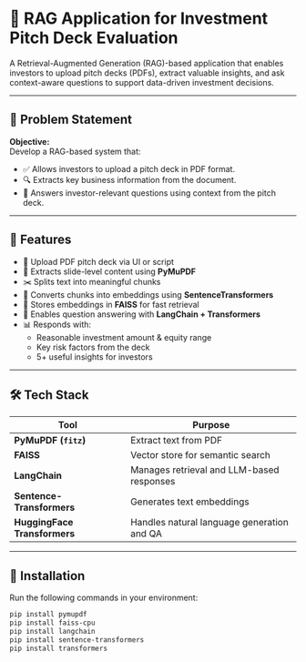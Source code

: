 # 💼 RAG Application for Investment Pitch Deck Evaluation

A Retrieval-Augmented Generation (RAG)-based application that enables investors to upload pitch decks (PDFs), extract valuable insights, and ask context-aware questions to support data-driven investment decisions.

---

## 📌 Problem Statement

**Objective:**  
Develop a RAG-based system that:

- ✅ Allows investors to upload a pitch deck in PDF format.
- 🔍 Extracts key business information from the document.
- 💬 Answers investor-relevant questions using context from the pitch deck.

---

## 🎯 Features

- 📁 Upload PDF pitch deck via UI or script
- 📄 Extracts slide-level content using **PyMuPDF**
- ✂️ Splits text into meaningful chunks
- 🧠 Converts chunks into embeddings using **SentenceTransformers**
- 💾 Stores embeddings in **FAISS** for fast retrieval
- 💬 Enables question answering with **LangChain + Transformers**
- 📊 Responds with:
  - Reasonable investment amount & equity range
  - Key risk factors from the deck
  - 5+ useful insights for investors

---

## 🛠 Tech Stack

| Tool | Purpose |
|------|---------|
| **PyMuPDF (`fitz`)** | Extract text from PDF |
| **FAISS** | Vector store for semantic search |
| **LangChain** | Manages retrieval and LLM-based responses |
| **Sentence-Transformers** | Generates text embeddings |
| **HuggingFace Transformers** | Handles natural language generation and QA |

---

## 🚀 Installation

Run the following commands in your environment:

```bash
pip install pymupdf
pip install faiss-cpu
pip install langchain
pip install sentence-transformers
pip install transformers
